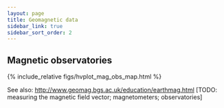 ```yaml
---
layout: page
title: Geomagnetic data
sidebar_link: true
sidebar_sort_order: 2
---
```


## Magnetic observatories

{% include_relative figs/hvplot_mag_obs_map.html %}

See also: <http://www.geomag.bgs.ac.uk/education/earthmag.html>
[TODO: measuring the magnetic field vector; magnetometers; observatories]
